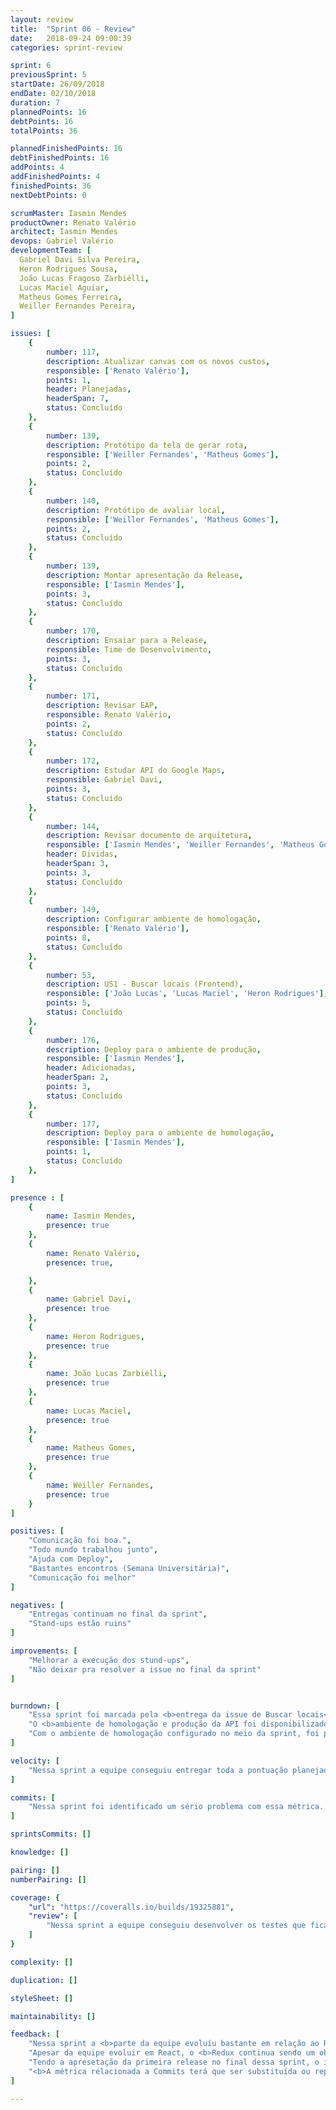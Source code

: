 ```yaml
---
layout: review
title:  "Sprint 06 - Review"
date:   2018-09-24 09:00:39
categories: sprint-review

sprint: 6
previousSprint: 5
startDate: 26/09/2018
endDate: 02/10/2018
duration: 7
plannedPoints: 16
debtPoints: 16
totalPoints: 36

plannedFinishedPoints: 16
debtFinishedPoints: 16
addPoints: 4
addFinishedPoints: 4
finishedPoints: 36
nextDebtPoints: 0

scrumMaster: Iasmin Mendes
productOwner: Renato Valério
architect: Iasmin Mendes
devops: Gabriel Valério
developmentTeam: [
  Gabriel Davi Silva Pereira,
  Heron Rodrigues Sousa,
  João Lucas Fragoso Zarbiélli,
  Lucas Maciel Aguiar,
  Matheus Gomes Ferreira,
  Weiller Fernandes Pereira,
]

issues: [
    {
        number: 117,
        description: Atualizar canvas com os novos custos,
        responsible: ['Renato Valério'],
        points: 1,
        header: Planejadas,
        headerSpan: 7,
        status: Concluído
    },
    {
        number: 139,
        description: Protótipo da tela de gerar rota,
        responsible: ['Weiller Fernandes', 'Matheus Gomes'],
        points: 2,
        status: Concluído
    },
    {
        number: 140,
        description: Protótipo de avaliar local,
        responsible: ['Weiller Fernandes', 'Matheus Gomes'],
        points: 2,
        status: Concluído
    },
    {
        number: 139,
        description: Montar apresentação da Release,
        responsible: ['Iasmin Mendes'],
        points: 3,
        status: Concluído
    },
    {
        number: 170,
        description: Ensaiar para a Release,
        responsible: Time de Desenvolvimento,
        points: 3,
        status: Concluído
    },
    {
        number: 171,
        description: Revisar EAP,
        responsible: Renato Valério,
        points: 2,
        status: Concluído
    },
    {
        number: 172,
        description: Estudar API do Google Maps,
        responsible: Gabriel Davi,
        points: 3,
        status: Concluído
    },
    {
        number: 144,
        description: Revisar documento de arquitetura,
        responsible: ['Iasmin Mendes', 'Weiller Fernandes', 'Matheus Gomes'],
        header: Dividas,
        headerSpan: 3,
        points: 3,
        status: Concluído
    },
    {
        number: 149,
        description: Configurar ambiente de homologação,
        responsible: ['Renato Valério'],
        points: 8,
        status: Concluído
    },
    {
        number: 53,
        description: US1 - Buscar locais (Frontend),
        responsible: ['João Lucas', 'Lucas Maciel', 'Heron Rodrigues'],
        points: 5,
        status: Concluído
    },
    {
        number: 176,
        description: Deploy para o ambiente de produção,
        responsible: ['Iasmin Mendes'],
        header: Adicionadas,
        headerSpan: 2,
        points: 3,
        status: Concluído
    },
    {
        number: 177,
        description: Deploy para o ambiente de homologação,
        responsible: ['Iasmin Mendes'],
        points: 1,
        status: Concluído
    },
]

presence : [
    {
        name: Iasmin Mendes,
        presence: true
    },
    {
        name: Renato Valério,
        presence: true,

    },
    {
        name: Gabriel Davi,
        presence: true
    },
    {
        name: Heron Rodrigues,
        presence: true
    },
    {
        name: João Lucas Zarbiélli,
        presence: true
    },
    {
        name: Lucas Maciel,
        presence: true
    },
    {
        name: Matheus Gomes,
        presence: true
    },
    {
        name: Weiller Fernandes,
        presence: true
    }
]

positives: [
    "Comunicação foi boa.",
    "Todo mundo trabalhou junto",
    "Ajuda com Deploy",
    "Bastantes encontros (Semana Universitária)",
    "Comunicação foi melhor"
]

negatives: [
    "Entregas continuam no final da sprint",
    "Stand-ups estão ruins"
]

improvements: [
    "Melhorar a execução dos stund-ups",
    "Não deixar pra resolver a issue no final da sprint"
]


burndown: [
    "Essa sprint foi marcada pela <b>entrega da issue de Buscar locais</b> no frontend. Essa issue já vinha de débito da sprint anterior e era um ponto crítico por ser a entrega definida pra a 1º Release. Houve <b>bastante esforço da equipe</b> para a conclusão desta tarefa, usando de vários dias da Semana Universitária para trabalhar arduamente. Durante esses dias a equipe percebeu uma <b>enorme dificuldade com o ciclo de vida do React, a qual piora quando integrado ao Redux</b>.",
    "O <b>ambiente de homologação e produção da API foi disponibilizado no Heroku</b>. E depois da entrega dessas issues, em conversas com outros grupos, percebeu-se que o Heroku não é muito adequando para o ambiente de produção por desligar o container após meia hora sem requisição, o que gera um delay e demora de resposta para o usuário na próxima vez que ele tenta acessar. Assim, uma issue já foi aberta para reavaliar esse deploy e decidir se iremos manter no heroku - comprando um plano pago - ou mudar para outra ferramenta.",
    "Com o ambiente de homologação configurado no meio da sprint, foi possível puxar as issues relacionadas ao deploy, agregando valor a entrega da 1º Release.",
]

velocity: [
    "Nessa sprint a equipe conseguiu entregar toda a pontuação planejada. Isso se deve ao fato da equipe ter planejado uma sprint mais leve, voltada a revisão de aterfatos e preparação para a relese 1. Mantendo somente as issues difíceis -  Buscar Locais no frontend e Configuração do ambiente de homologação da API - que já vinham de débito da sprint passada e ter focado bastante na resolução desses pontos.",
]

commits: [
    "Nessa sprint foi identificado um sério problema com essa métrica. <b>Boa parte do desenvolvimento na sprint foi feito no repositório do frontend, o que implicou em vários commits que não foram rastreados</b>. A princípio esta métrica estava sendo coletada pelo Insights do GitHub, contudo como o repositório do frontend é compartilhado, o Insights desse repositório não reflete a produtividade do time IndicaAi, mas sim de todos os times que estão trabalhando em paralelo no frontend. Portanto, essa métrica terá que ser reavalida, mudando de estratégia pra coleta ou substituída por algum outro parâmetro que ajude a acompanhar a produtividade do time."
]

sprintsCommits: []

knowledge: []

pairing: []
numberPairing: []

coverage: {
    "url": "https://coveralls.io/builds/19325881",
    "review": [
        "Nessa sprint a equipe conseguiu desenvolver os testes que ficaram pendentes na sprint passada, subindo a cobertura do código em 3%."
    ]
}

complexity: []

duplication: []

styleSheet: []

maintainability: []

feedback: [
    "Nessa sprint a <b>parte da equipe evoluíu bastante em relação ao React</b>. Nas sprints seguintes o propósito será <b>compartilhar esse conhecimento</b>.",
    "Apesar da equipe evoluir em React, o <b>Redux continua sendo um obstáculo</b> para a equipe.",
    "Tendo a apresetação da primeira release no final dessa sprint, o ideal teria sido que ao final dessa sprint o <b>frontend já estivesse integrado com os outros grupos</b> e com os ambientes de homologação e produção funcionando. Contudo, <b>não foi possível realizar essa integração ainda nessa sprint</b> e esta deve ser uma tarefa priorizada para as próximas sprints.",
    "<b>A métrica relacionada a Commits terá que ser substituída ou repensada</b>, devido a dificuldade de coleta no frontend."
]

---
```

